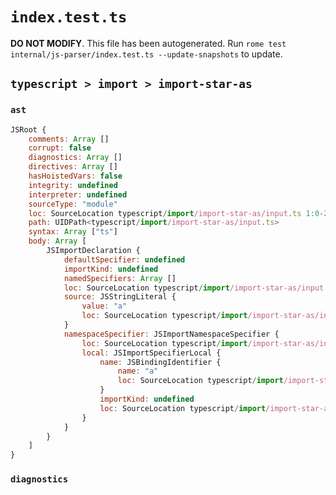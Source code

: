 # `index.test.ts`

**DO NOT MODIFY**. This file has been autogenerated. Run `rome test internal/js-parser/index.test.ts --update-snapshots` to update.

## `typescript > import > import-star-as`

### `ast`

```javascript
JSRoot {
	comments: Array []
	corrupt: false
	diagnostics: Array []
	directives: Array []
	hasHoistedVars: false
	integrity: undefined
	interpreter: undefined
	sourceType: "module"
	loc: SourceLocation typescript/import/import-star-as/input.ts 1:0-2:0
	path: UIDPath<typescript/import/import-star-as/input.ts>
	syntax: Array ["ts"]
	body: Array [
		JSImportDeclaration {
			defaultSpecifier: undefined
			importKind: undefined
			namedSpecifiers: Array []
			loc: SourceLocation typescript/import/import-star-as/input.ts 1:0-1:23
			source: JSStringLiteral {
				value: "a"
				loc: SourceLocation typescript/import/import-star-as/input.ts 1:19-1:22
			}
			namespaceSpecifier: JSImportNamespaceSpecifier {
				loc: SourceLocation typescript/import/import-star-as/input.ts 1:0-1:13
				local: JSImportSpecifierLocal {
					name: JSBindingIdentifier {
						name: "a"
						loc: SourceLocation typescript/import/import-star-as/input.ts 1:12-1:13 (a)
					}
					importKind: undefined
					loc: SourceLocation typescript/import/import-star-as/input.ts 1:12-1:13
				}
			}
		}
	]
}
```

### `diagnostics`

```

```
